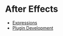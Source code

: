 # After Effects

- [Expressions](https://ae-expressions.docsforadobe.dev/)
- [Plugin Development](https://ae-plugins.docsforadobe.dev/)
